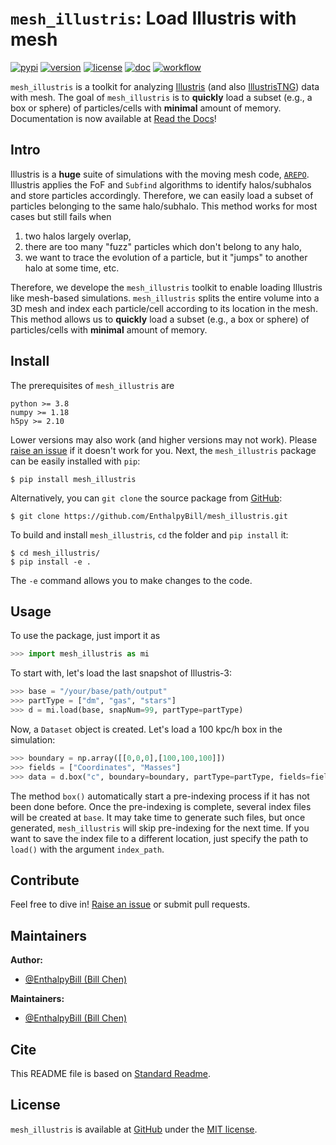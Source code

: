 # `mesh_illustris`: Load Illustris with mesh

[![pypi](https://img.shields.io/pypi/v/mesh_illustris?color=blue)](https://pypi.org/project/mesh-illustris)
[![version](https://img.shields.io/badge/version-v0.2-green?style=flat&logo=github)](https://github.com/EnthalpyBill/mesh_illustris)
[![license](https://img.shields.io/github/license/EnthalpyBill/mesh_illustris?color=blue)](LICENSE)
[![doc](https://img.shields.io/readthedocs/mesh_illustris?color=brightgreen)](https://mesh-illustris.readthedocs.io)
[![workflow](https://img.shields.io/github/workflow/status/EnthalpyBill/mesh_illustris/build_and_test?color=brightgreen&logo=github)](https://github.com/EnthalpyBill/mesh_illustris/actions)

`mesh_illustris` is a toolkit for analyzing [Illustris](https://www.illustris-project.org/) (and also [IllustrisTNG](https://www.tng-project.org/)) data with mesh. The goal of `mesh_illustris` is to **quickly** load a subset (e.g., a box or sphere) of particles/cells with **minimal** amount of memory. Documentation is now available at [Read the Docs](https://mesh-illustris.readthedocs.io)!

## Intro

Illustris is a **huge** suite of simulations with the moving mesh code, [`AREPO`](https://arepo-code.org/). Illustris applies the FoF and `Subfind` algorithms to identify halos/subhalos and store particles accordingly. Therefore, we can easily load a subset of particles belonging to the same halo/subhalo. This method works for most cases but still fails when 
1. two halos largely overlap, 
2. there are too many "fuzz" particles which don't belong to any halo, 
3. we want to trace the evolution of a particle, but it "jumps" to another halo at some time, etc.

Therefore, we develope the `mesh_illustris` toolkit to enable loading Illustris like mesh-based simulations. `mesh_illustris` splits the entire volume into a 3D mesh and index each particle/cell according to its location in the mesh. This method allows us to **quickly** load a subset (e.g., a box or sphere) of particles/cells with **minimal** amount of memory.

## Install

The prerequisites of `mesh_illustris` are 

```
python >= 3.8
numpy >= 1.18
h5py >= 2.10
```

Lower versions may also work (and higher versions may not work). Please [raise an issue](https://github.com/EnthalpyBill/mesh_illustris/issues/new) if it doesn't work for you. Next, the `mesh_illustris` package can be easily installed with `pip`:
```shell
$ pip install mesh_illustris
```
Alternatively, you can `git clone` the source package from [GitHub](https://github.com/EnthalpyBill/mesh_illustris):
```shell
$ git clone https://github.com/EnthalpyBill/mesh_illustris.git
```
To build and install `mesh_illustris`, `cd` the folder and `pip install` it:
```shell
$ cd mesh_illustris/
$ pip install -e .
```
The `-e` command allows you to make changes to the code.

## Usage

To use the package, just import it as
```python
>>> import mesh_illustris as mi
```
To start with, let's load the last snapshot of Illustris-3:
```python
>>> base = "/your/base/path/output"
>>> partType = ["dm", "gas", "stars"]
>>> d = mi.load(base, snapNum=99, partType=partType)
```
Now, a `Dataset` object is created. Let's load a 100 kpc/h box in the simulation:
```python
>>> boundary = np.array([[0,0,0],[100,100,100]])
>>> fields = ["Coordinates", "Masses"]
>>> data = d.box("c", boundary=boundary, partType=partType, fields=fields)
```
The method `box()` automatically start a pre-indexing process if it has not been done before. Once the pre-indexing is complete, several index files will be created at `base`. It may take time to generate such files, but once generated, `mesh_illustris` will skip pre-indexing for the next time. If you want to save the index file to a different location, just specify the path to `load()` with the argument `index_path`.

<!-- `data` is a dict storing the required fields of particles of different types. An important goal of `mesh_illustris` is to keep consistancy with the original data, so that you can easily play with `data` with a little change your original code. For example, lets make a projection plot along the z-axis for the 100 kpc/h sphere:
```python
>>> import matplotlib.pyplot as plt
>>> x = data["gas"]["Coordinates"][:,0]
>>> y = data["gas"]["Coordinates"][:,1]
>>> m = data["gas"]["Masses"]
>>> plt.hist2d(x, y, weights=m)
``` -->

## Contribute

Feel free to dive in! [Raise an issue](https://github.com/EnthalpyBill/mesh_illustris/issues/new) or submit pull requests.

## Maintainers

**Author:** 
- [@EnthalpyBill (Bill Chen)](https://github.com/EnthalpyBill)

**Maintainers:** 
- [@EnthalpyBill (Bill Chen)](https://github.com/EnthalpyBill)

## Cite

This README file is based on [Standard Readme](https://github.com/RichardLitt/standard-readme).

## License

`mesh_illustris` is available at [GitHub](https://github.com/EnthalpyBill/mesh_illustris) under the [MIT license](LICENSE).
